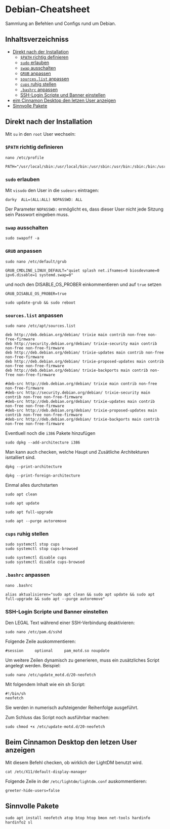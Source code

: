 # Debian-Cheatsheet
Sammlung an Befehlen und Configs rund um Debian.

## Inhaltsverzeichniss
- [Direkt nach der Installation](#direkt-nach-der-installation)
  * [`$PATH` richtig definieren](#path-richtig-definieren)
  * [`sudo` erlauben](#sudo-erlauben)
  * [`swap` ausschalten](#swap-ausschalten)
  * [`GRUB` anpassen](#grub-anpassen)
  * [`sources.list` anpassen](#sourceslist-anpassen)
  * [`cups` ruhig stellen](#cups-ruhig-stellen)
  * [`.bashrc` anpassen](#bashrc-anpassen)
  * [SSH-Login Scripte und Banner einstellen](#ssh-login-scripte-und-banner-einstellen)
- [eim Cinnamon Desktop den letzen User anzeigen](#beim-cinnamon-desktop-den-letzen-user-anzeigen)
- [Sinnvolle Pakete](#sinnvolle-pakete)

## Direkt nach der Installation
Mit `su` in den `root` User wechseln:

### `$PATH` richtig definieren
```
nano /etc/profile
```
```
PATH="/usr/local/sbin:/usr/local/bin:/usr/sbin:/usr/bin:/sbin:/bin:/usr/local/games:/usr/games"
```

### `sudo` erlauben
Mit `visudo` den User in die `sudeors` eintragen:
```
darky  ALL=(ALL:ALL) NOPASSWD: ALL
```
Der Parameter `NOPASSWD:` ermöglicht es, dass dieser User nicht jede Sitzung sein Passwort eingeben muss.

### `swap` ausschalten
```
sudo swapoff -a
```

### `GRUB` anpassen
```
sudo nano /etc/default/grub
```
```
GRUB_CMDLINE_LINUX_DEFAULT="quiet splash net.ifnames=0 biosdevname=0 ipv6.disable=1 systemd.swap=0"
```
und noch den DISABLE_OS_PROBER einkommentieren und auf `true` setzen
```
GRUB_DISABLE_OS_PROBER=true
```
```
sudo update-grub && sudo reboot
```

### `sources.list` anpassen
```
sudo nano /etc/apt/sources.list
```
```
deb http://deb.debian.org/debian/ trixie main contrib non-free non-free-firmware
deb http://security.debian.org/debian/ trixie-security main contrib non-free non-free-firmware
deb http://deb.debian.org/debian/ trixie-updates main contrib non-free non-free-firmware
deb http://deb.debian.org/debian/ trixie-proposed-updates main contrib non-free non-free-firmware
deb http://deb.debian.org/debian/ trixie-backports main contrib non-free non-free-firmware

#deb-src http://deb.debian.org/debian/ trixie main contrib non-free non-free-firmware
#deb-src http://security.debian.org/debian/ trixie-security main contrib non-free non-free-firmware
#deb-src http://deb.debian.org/debian/ trixie-updates main contrib non-free non-free-firmware
#deb-src http://deb.debian.org/debian/ trixie-proposed-updates main contrib non-free non-free-firmware
#deb-src http://deb.debian.org/debian/ trixie-backports main contrib non-free non-free-firmware
```

Eventluell noch die `i386` Pakete hinzufügen
```
sudo dpkg --add-architecture i386
```

Man kann auch checken, welche Haupt und Zusätliche Architekturen isntalliert sind.
```
dpkg --print-architecture
```
```
dpkg --print-foreign-architecture
```

Einmal alles durchstarten
```
sudo apt clean
```
```
sudo apt update
```
```
sudo apt full-upgrade
```
```
sudo apt --purge autoremove
```

### `cups` ruhig stellen
```
sudo systemctl stop cups
sudo systemctl stop cups-browsed
```
```
sudo systemctl disable cups
sudo systemctl disable cups-browsed
```

### `.bashrc` anpassen
```
nano .bashrc
```
```
alias aktualisieren="sudo apt clean && sudo apt update && sudo apt full-upgrade && sudo apt --purge autoremove"
```

### SSH-Login Scripte und Banner einstellen
Den LEGAL Text während einer SSH-Verbindung deaktivieren:
```
sudo nano /etc/pam.d/sshd
```
Folgende Zeile auskommentieren:
```
#session     optional     pam_motd.so noupdate
```

Um weitere Zeilen dynamisch zu generieren, muss ein zusätzliches Script angelegt werden. Beispiel:
```
sudo nano /etc/update_motd.d/20-neofetch
```
Mit folgendem Inhalt wie ein sh Script:
```
#!/bin/sh
neofetch
```
Sie werden in numerisch aufsteigender Reihenfolge ausgeführt.

Zum Schluss das Script noch ausführbar machen:
```
sudo chmod +x /etc/update-motd.d/20-neofetch
```

## Beim Cinnamon Desktop den letzen User anzeigen
Mit diesem Befehl checken, ob wirklich der LightDM benutzt wird.
```
cat /etc/X11/default-display-manager
```

Folgende Zeile in der `/etc/lightdm/lightdm.conf` auskommentieren:
```
greeter-hide-users=false
```


## Sinnvolle Pakete
```
sudo apt install neofetch atop btop htop bmon net-tools hardinfo hardinfo2 sl
```
